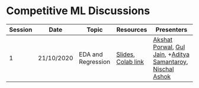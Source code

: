 # Competitive ML Discussions

| Session | Date | Topic| Resources | Presenters
|---------|------|------|-----------|-----------
|1 | 21/10/2020 | EDA and Regression | [Slides](https://docs.google.com/presentation/d/10xPRIU1gpav8W7Q6ChAsTS0aEW1fak95MNh-DeDh7Bo/edit?usp=sharing), [Colab link](https://colab.research.google.com/drive/1YWIwHdLmINd6ZzRwLAkFQQlsrsfDleqc?usp=sharing)| [Akshat Porwal](https://github.com/Akshat05-tech), [Gul Jain](https://github.com/guljain), +[Aditya Samantaroy](https://github.com/AdityaSamantaroy), [Nischal Ashok](https://github.com/Nish-19)|



